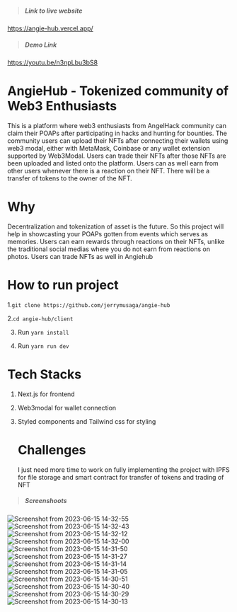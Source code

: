 > ##### Link to live website
https://angie-hub.vercel.app/

> ##### Demo Link
https://youtu.be/n3npLbu3bS8

# AngieHub - Tokenized community of Web3 Enthusiasts
This is a platform where web3 enthusiasts from AngelHack community can claim their POAPs after participating in hacks and hunting for bounties. The community users can upload their NFTs after connecting their wallets using web3 modal, either with MetaMask, Coinbase or any wallet extension supported by Web3Modal. Users can trade their NFTs after those NFTs are been uploaded and listed onto the platform. Users can as well earn from other users whenever there is a reaction on their NFT. There will be a transfer of tokens to the owner of the NFT.

# Why 
Decentralization and tokenization of asset is the future. So this project will help in showcasting your POAPs gotten from events which serves as memories. Users can earn rewards through reactions on their NFTs, unlike the traditional social medias where you do not earn from reactions on photos. Users can trade NFTs as well in Angiehub

# How to run project

1.`git clone https://github.com/jerrymusaga/angie-hub`

2.`cd angie-hub/client`

3. Run `yarn install`

4. Run `yarn run dev`

# Tech Stacks
1. Next.js for frontend
2. Web3modal for wallet connection
3. Styled components and Tailwind css for styling

   # Challenges
   I just need more time to work on fully implementing the project with IPFS for file storage and smart contract for transfer of tokens and trading of NFT

> ##### Screenshoots

![Screenshot from 2023-06-15 14-32-55](https://github.com/jerrymusaga/devs-connect/assets/94830918/b80741ee-21ee-45b0-bd85-41c388d446a9)
![Screenshot from 2023-06-15 14-32-43](https://github.com/jerrymusaga/devs-connect/assets/94830918/97d24682-b8c5-4123-a9b4-95568652ee33)
![Screenshot from 2023-06-15 14-32-12](https://github.com/jerrymusaga/devs-connect/assets/94830918/f4454453-efa1-4fff-a917-192dbea819cf)
![Screenshot from 2023-06-15 14-32-00](https://github.com/jerrymusaga/devs-connect/assets/94830918/45cb66e4-a492-466a-87ca-3918f9f3dbcf)
![Screenshot from 2023-06-15 14-31-50](https://github.com/jerrymusaga/devs-connect/assets/94830918/dd0fcbab-b46a-45fa-8d93-bf57fe067a06)
![Screenshot from 2023-06-15 14-31-27](https://github.com/jerrymusaga/devs-connect/assets/94830918/be3a7e98-0594-40f0-a91b-8ed8910c2dfb)
![Screenshot from 2023-06-15 14-31-14](https://github.com/jerrymusaga/devs-connect/assets/94830918/d2b68a78-5e10-4502-80a0-c89d6da16d4c)
![Screenshot from 2023-06-15 14-31-05](https://github.com/jerrymusaga/devs-connect/assets/94830918/0c9f128c-b30c-4a2a-971b-17a7d727f7a5)
![Screenshot from 2023-06-15 14-30-51](https://github.com/jerrymusaga/devs-connect/assets/94830918/20510bac-7f75-405d-8a78-41f0af990642)
![Screenshot from 2023-06-15 14-30-40](https://github.com/jerrymusaga/devs-connect/assets/94830918/8b197f71-0eb7-4baa-b8a2-b67e8e5370ad)
![Screenshot from 2023-06-15 14-30-29](https://github.com/jerrymusaga/devs-connect/assets/94830918/bc68d8b0-5c78-4370-a388-1f368ce3a20b)
![Screenshot from 2023-06-15 14-30-13](https://github.com/jerrymusaga/devs-connect/assets/94830918/1d4a03be-5cb9-4e13-ac80-8f1b48eb44dc)
